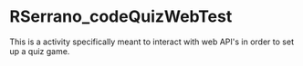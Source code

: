 # RSerrano_codeQuizWebTest
This is a activity specifically meant to interact with web API's in order to set up a quiz game.

